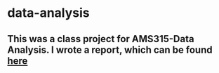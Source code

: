 # data-analysis

## This was a class project for AMS315-Data Analysis. I wrote a report, which can be found [here](https://docs.google.com/document/d/1E7AKJdExkyUH2l2HfbK3DZH0XFXWBub_c681FPO9BzQ/edit?usp=sharing)
